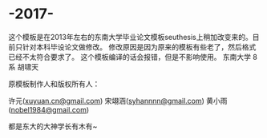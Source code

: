 # -2017-
这个模板是在2013年左右的东南大学毕业论文模板seuthesis上稍加改变来的。目前只针对本科毕设论文做修改。
修改原因是因为原来的模板有些老了，然后格式已经不太符合要求了。
这个模板编译的话会报错，但是不影响使用。
东南大学
8系
胡啸天


原模板制作人和版权所有人：

许元(xuyuan.cn@gmail.com)
宋翊涵(syhannnn@gmail.com)
黄小雨(nobel1984@gmail.com)

都是东大的大神学长有木有~
